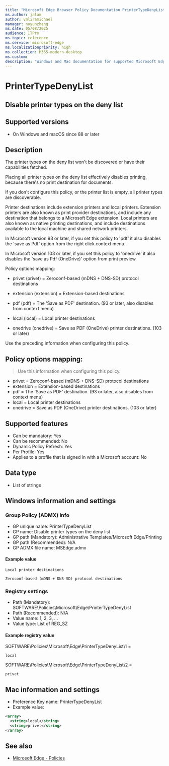 ```yaml
---
title: "Microsoft Edge Browser Policy Documentation PrinterTypeDenyList"
ms.author: jalam
author: vmliramichael
manager: nuyunzhang
ms.date: 05/08/2025
audience: ITPro
ms.topic: reference
ms.service: microsoft-edge
ms.localizationpriority: high
ms.collection: M365-modern-desktop
ms.custom:
description: "Windows and Mac documentation for supported Microsoft Edge Browser policy: Disable printer types on the deny list"
---
```


<!--THIS FILE IS AUTOMATICALLY GENERATED. MANUAL CHANGES WILL BE OVERWRITTEN.-->
<!--Please contact the Microsoft Edge Manageability team with any questions.-->

# PrinterTypeDenyList

## Disable printer types on the deny list


## Supported versions

- On Windows and macOS since 88 or later

## Description

The printer types on the deny list won't be discovered or have their capabilities fetched.

Placing all printer types on the deny list effectively disables printing, because there's no print destination for documents.

If you don't configure this policy, or the printer list is empty, all printer types are discoverable.

Printer destinations include extension printers and local printers. Extension printers are also known as print provider destinations, and include any destination that belongs to a Microsoft Edge extension.
Local printers are also known as native printing destinations, and include destinations available to the local machine and shared network printers.

In Microsoft version 93 or later, if you set this policy to 'pdf' it also disables the 'save as Pdf' option from the right click context menu.

In Microsoft version 103 or later, if you set this policy to 'onedrive' it also disables the 'save as Pdf (OneDrive)' option from print preview.

Policy options mapping:

* privet (privet) = Zeroconf-based (mDNS + DNS-SD) protocol destinations

* extension (extension) = Extension-based destinations

* pdf (pdf) = The 'Save as PDF' destination. (93 or later, also disables from context menu)

* local (local) = Local printer destinations

* onedrive (onedrive) = Save as PDF (OneDrive) printer destinations. (103 or later)

Use the preceding information when configuring this policy.

## Policy options mapping:
> Use this information when configuring this policy.

- privet = Zeroconf-based (mDNS + DNS-SD) protocol destinations
- extension = Extension-based destinations
- pdf = The 'Save as PDF' destination. (93 or later, also disables from context menu)
- local = Local printer destinations
- onedrive = Save as PDF (OneDrive) printer destinations. (103 or later)

## Supported features

- Can be mandatory: Yes
- Can be recommended: No
- Dynamic Policy Refresh: Yes
- Per Profile: Yes
- Applies to a profile that is signed in with a Microsoft account: No

## Data type

- List of strings

## Windows information and settings

### Group Policy (ADMX) info

- GP unique name: PrinterTypeDenyList
- GP name: Disable printer types on the deny list
- GP path (Mandatory): Administrative Templates/Microsoft Edge/Printing
- GP path (Recommended): N/A
- GP ADMX file name: MSEdge.admx

#### Example value

```
Local printer destinations
```

```
Zeroconf-based (mDNS + DNS-SD) protocol destinations
```

### Registry settings

- Path (Mandatory): SOFTWARE\Policies\Microsoft\Edge\PrinterTypeDenyList
- Path (Recommended): N/A
- Value name: 1, 2, 3, ...
- Value type: List of REG_SZ

#### Example registry value

SOFTWARE\Policies\Microsoft\Edge\PrinterTypeDenyList\1 =
```
local
```

SOFTWARE\Policies\Microsoft\Edge\PrinterTypeDenyList\2 =
```
privet
```




## Mac information and settings

- Preference Key name: PrinterTypeDenyList
- Example value:

```xml
<array>
  <string>local</string>
  <string>privet</string>
</array>
```

## See also
- [Microsoft Edge - Policies](../microsoft-edge-policies.md)
